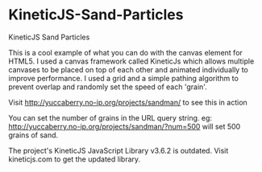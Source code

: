 KineticJS-Sand-Particles
========================

KineticJS Sand Particles

This is a cool example of what you can do with the canvas element for HTML5. I used a canvas framework called KineticJs which allows multiple canvases to be placed on top of each other and animated individually to improve performance. I used a grid and a simple pathing algorithm to prevent overlap and randomly set the speed of each 'grain'.

Visit http://yuccaberry.no-ip.org/projects/sandman/ to see this in action

You can set the number of grains in the URL query string. 
eg: http://yuccaberry.no-ip.org/projects/sandman/?num=500 will set 500 grains of sand.

The project's KineticJS JavaScript Library v3.6.2 is outdated. Visit kineticjs.com to get the updated library.
